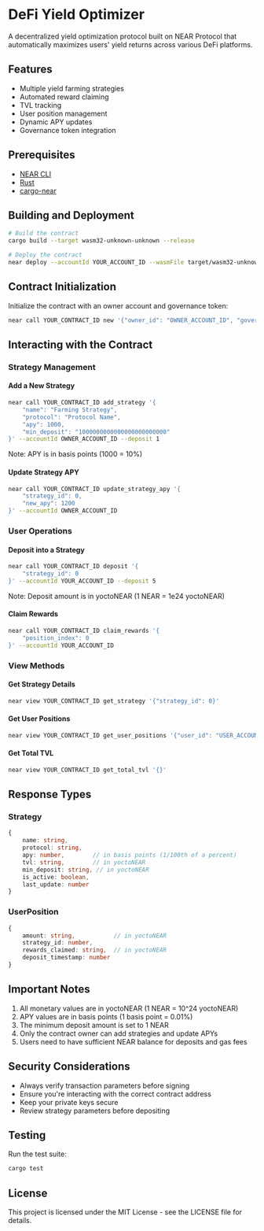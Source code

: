 # DeFi Yield Optimizer

A decentralized yield optimization protocol built on NEAR Protocol that automatically maximizes users' yield returns across various DeFi platforms.

## Features

- Multiple yield farming strategies
- Automated reward claiming
- TVL tracking
- User position management
- Dynamic APY updates
- Governance token integration

## Prerequisites

- [NEAR CLI](https://docs.near.org/tools/near-cli#setup)
- [Rust](https://www.rust-lang.org/tools/install)
- [cargo-near](https://github.com/near/cargo-near)

## Building and Deployment

```bash
# Build the contract
cargo build --target wasm32-unknown-unknown --release

# Deploy the contract
near deploy --accountId YOUR_ACCOUNT_ID --wasmFile target/wasm32-unknown-unknown/release/defi_yield_optimizer.wasm
```

## Contract Initialization

Initialize the contract with an owner account and governance token:

```bash
near call YOUR_CONTRACT_ID new '{"owner_id": "OWNER_ACCOUNT_ID", "governance_token": "TOKEN_ACCOUNT_ID"}' --accountId YOUR_ACCOUNT_ID
```

## Interacting with the Contract

### Strategy Management

#### Add a New Strategy
```bash
near call YOUR_CONTRACT_ID add_strategy '{
    "name": "Farming Strategy",
    "protocol": "Protocol Name",
    "apy": 1000,
    "min_deposit": "1000000000000000000000000"
}' --accountId OWNER_ACCOUNT_ID --deposit 1
```
Note: APY is in basis points (1000 = 10%)

#### Update Strategy APY
```bash
near call YOUR_CONTRACT_ID update_strategy_apy '{
    "strategy_id": 0,
    "new_apy": 1200
}' --accountId OWNER_ACCOUNT_ID
```

### User Operations

#### Deposit into a Strategy
```bash
near call YOUR_CONTRACT_ID deposit '{
    "strategy_id": 0
}' --accountId YOUR_ACCOUNT_ID --deposit 5
```
Note: Deposit amount is in yoctoNEAR (1 NEAR = 1e24 yoctoNEAR)

#### Claim Rewards
```bash
near call YOUR_CONTRACT_ID claim_rewards '{
    "position_index": 0
}' --accountId YOUR_ACCOUNT_ID
```

### View Methods

#### Get Strategy Details
```bash
near view YOUR_CONTRACT_ID get_strategy '{"strategy_id": 0}'
```

#### Get User Positions
```bash
near view YOUR_CONTRACT_ID get_user_positions '{"user_id": "USER_ACCOUNT_ID"}'
```

#### Get Total TVL
```bash
near view YOUR_CONTRACT_ID get_total_tvl '{}'
```

## Response Types

### Strategy
```typescript
{
    name: string,
    protocol: string,
    apy: number,        // in basis points (1/100th of a percent)
    tvl: string,        // in yoctoNEAR
    min_deposit: string, // in yoctoNEAR
    is_active: boolean,
    last_update: number
}
```

### UserPosition
```typescript
{
    amount: string,           // in yoctoNEAR
    strategy_id: number,
    rewards_claimed: string,  // in yoctoNEAR
    deposit_timestamp: number
}
```

## Important Notes

1. All monetary values are in yoctoNEAR (1 NEAR = 10^24 yoctoNEAR)
2. APY values are in basis points (1 basis point = 0.01%)
3. The minimum deposit amount is set to 1 NEAR
4. Only the contract owner can add strategies and update APYs
5. Users need to have sufficient NEAR balance for deposits and gas fees

## Security Considerations

- Always verify transaction parameters before signing
- Ensure you're interacting with the correct contract address
- Keep your private keys secure
- Review strategy parameters before depositing

## Testing

Run the test suite:

```bash
cargo test
```

## License

This project is licensed under the MIT License - see the LICENSE file for details.
